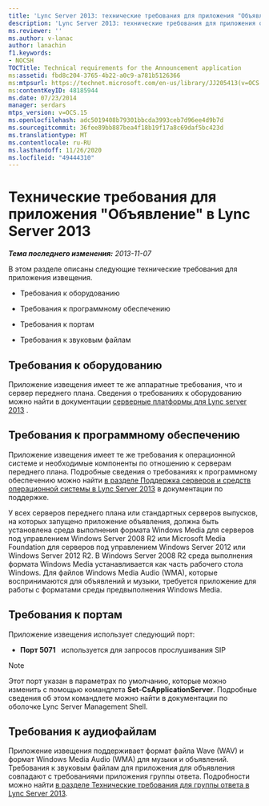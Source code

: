 ```yaml
---
title: 'Lync Server 2013: технические требования для приложения "Объявление"'
description: 'Lync Server 2013: технические требования для приложения объявлений.'
ms.reviewer: ''
ms.author: v-lanac
author: lanachin
f1.keywords:
- NOCSH
TOCTitle: Technical requirements for the Announcement application
ms:assetid: fbd8c204-3765-4b22-a0c9-a781b5126366
ms:mtpsurl: https://technet.microsoft.com/en-us/library/JJ205413(v=OCS.15)
ms:contentKeyID: 48185944
ms.date: 07/23/2014
manager: serdars
mtps_version: v=OCS.15
ms.openlocfilehash: adc5019408b79301bbcda3993ceb7d96ee4d9b7d
ms.sourcegitcommit: 36fee89bb887bea4f18b19f17a8c69daf5bc423d
ms.translationtype: MT
ms.contentlocale: ru-RU
ms.lasthandoff: 11/26/2020
ms.locfileid: "49444310"
---
```

# <a name="technical-requirements-for-the-announcement-application-in-lync-server-2013"></a>Технические требования для приложения "Объявление" в Lync Server 2013

<div data-xmlns="http://www.w3.org/1999/xhtml">

<div class="topic" data-xmlns="http://www.w3.org/1999/xhtml" data-msxsl="urn:schemas-microsoft-com:xslt" data-cs="https://msdn.microsoft.com/">

<div data-asp="https://msdn2.microsoft.com/asp">



</div>

<div id="mainSection">

<div id="mainBody">

<span> </span>

_**Тема последнего изменения:** 2013-11-07_

В этом разделе описаны следующие технические требования для приложения извещения.

  - Требования к оборудованию

  - Требования к программному обеспечению

  - Требования к портам

  - Требования к звуковым файлам

<div>

## <a name="hardware-requirements"></a>Требования к оборудованию

Приложение извещения имеет те же аппаратные требования, что и сервер переднего плана. Сведения о требованиях к оборудованию можно найти в документации [серверные платформы для Lync server 2013](lync-server-2013-server-hardware-platforms.md) .

</div>

<div>

## <a name="software-requirements"></a>Требования к программному обеспечению

Приложение извещения имеет те же требования к операционной системе и необходимые компоненты по отношению к серверам переднего плана. Подробные сведения о требованиях к программному обеспечению можно найти [в разделе Поддержка серверов и средств операционной системы в Lync Server 2013](lync-server-2013-server-and-tools-operating-system-support.md) в документации по поддержке.

У всех серверов переднего плана или стандартных серверов выпусков, на которых запущено приложение объявления, должна быть установлена среда выполнения формата Windows Media для серверов под управлением Windows Server 2008 R2 или Microsoft Media Foundation для серверов под управлением Windows Server 2012 или Windows Server 2012 R2. В Windows Server 2008 R2 среда выполнения формата Windows Media устанавливается как часть рабочего стола Windows. Для файлов Windows Media Audio (WMA), которые воспринимаются для объявлений и музыки, требуется приложение для работы с форматами среды предвыполнения Windows Media.

</div>

<div>

## <a name="port-requirements"></a>Требования к портам

Приложение извещения использует следующий порт:

  - **Порт 5071**   используется для запросов прослушивания SIP

<div>


> [!NOTE]  
> Этот порт указан в параметрах по умолчанию, которые можно изменить с помощью командлета <STRONG>Set-CsApplicationServer</STRONG>. Подробные сведения об этом командлете можно найти в документации по оболочке Lync Server Management Shell.



</div>

</div>

<div>

## <a name="audio-file-requirements"></a>Требования к аудиофайлам

Приложение извещения поддерживает формат файла Wave (WAV) и формат Windows Media Audio (WMA) для музыки и объявлений. Требования к звуковым файлам для приложения для объявления совпадают с требованиями приложения группы ответа. Подробности можно найти [в разделе Технические требования для группы ответа в Lync Server 2013](lync-server-2013-technical-requirements-for-response-group.md).

</div>

</div>

<span> </span>

</div>

</div>

</div>

